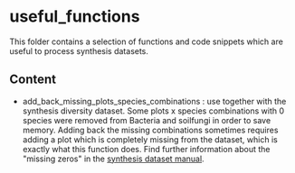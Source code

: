 # useful_functions
This folder contains a selection of functions and code snippets which are useful to process synthesis datasets.


## Content
- add_back_missing_plots_species_combinations : use together with the synthesis diversity dataset. Some plots x species combinations with 0 species were removed from Bacteria and soilfungi in order to save memory. Adding back the missing combinations sometimes requires adding a plot which is completely missing from the dataset, which is exactly what this function does. Find further information about the "missing zeros" in the [synthesis dataset manual](https://github.com/biodiversity-exploratories-synthesis/Synthesis-dataset-manual/blob/main/Synthesis%20datasets%20%20How%20to%20use.md).
